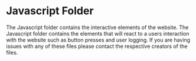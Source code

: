 # Javascript Folder
The Javascript folder contains the interactive elements of the website. The Javascript folder contains the elements that will react to a users interaction with the website such as button presses and user logging. If you are having issues with any of these files please contact the respective creators of the files.
